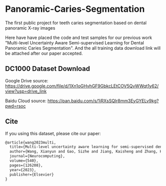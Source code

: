 # Panoramic-Caries-Segmentation
The first public project for teeth caries segmentation based on  dental panoramic X-ray images

Here have have placed the code and test samples for our previous work "Multi-level Uncertainty Aware Semi-supervised
Learning for Dental Panoramic Caries Segmentation". And the all training data download link will be attached after our paper accepted.  

DC1000 Dataset Download
---
Google Drive source: https://drive.google.com/file/d/1Xn1oGHvhGF9GbkcLEtCOV5QvWWqt1y62/view?usp=drive_link

Baidu Cloud source: https://pan.baidu.com/s/1jRXsSQIr8mm3EyGYELv9kg?pwd=rsoc

Cite
---
If you using this dataset, please cite our paper:
```markdown
@article{wang2023multi,
  title={Multi-level uncertainty aware learning for semi-supervised dental panoramic caries segmentation},
  author={Wang, Xianyun and Gao, Sizhe and Jiang, Kaisheng and Zhang, Huicong and Wang, Linhong and Chen, Feng and Yu, Jun and Yang, Fan},
  journal={Neurocomputing},
  volume={540},
  pages={126208},
  year={2023},
  publisher={Elsevier}
}
```
